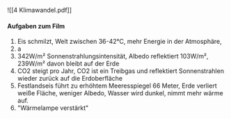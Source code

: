 ![[4 Klimawandel.pdf]]
#### Aufgaben zum Film
1. Eis schmilzt, Welt zwischen 36-42°C, mehr Energie in der Atmosphäre, 
2. a
3. 342W/m² Sonnenstrahlungsintensität, Albedo reflektiert 103W/m², 239W/m² davon bleibt auf der Erde
4. CO2 steigt pro Jahr, CO2 ist ein Treibgas und reflektiert Sonnenstrahlen wieder zurück auf die Erdoberfläche
5. Festlandseis führt zu erhöhtem Meeresspiegel 66 Meter, Erde verliert weiße Fläche, weniger Albedo, Wasser wird dunkel, nimmt mehr wärme auf.
6. "Wärmelampe verstärkt"